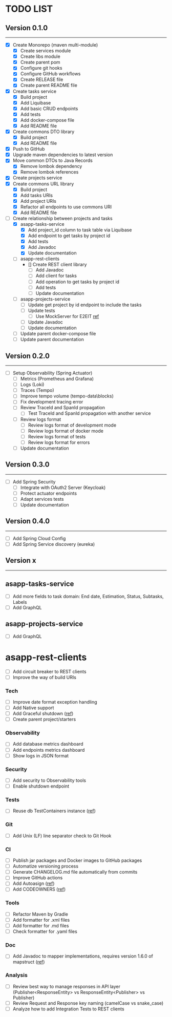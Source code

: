 # TODO LIST

## Version 0.1.0

***

* [X] Create Monorepo (maven multi-module)
    * [X] Create services module
    * [X] Create libs module
    * [X] Create parent pom
    * [X] Configure git hooks
    * [X] Configure GitHub workflows
    * [X] Create RELEASE file
    * [X] Create parent README file
* [X] Create tasks service
    * [X] Build project
    * [X] Add Liquibase
    * [X] Add basic CRUD endpoints
    * [X] Add tests
    * [X] Add docker-compose file
    * [X] Add README file
* [X] Create commons DTO library
    * [X] Build project
    * [X] Add README file
* [X] Push to GitHub
* [X] Upgrade maven dependencies to latest version
* [X] Move common DTOs to Java Records
    * [X] Remove lombok dependency
    * [X] Remove lombok references
* [X] Create projects service
* [X] Create commons URL library
    * [X] Build project
    * [X] Add tasks URIs
    * [X] Add project URIs
    * [X] Refactor all endpoints to use commons URI
    * [X] Add README file
* [ ] Create relationship between projects and tasks
    * [X] asapp-tasks-service
        * [X] Add project_id column to task table via Liquibase
        * [X] Add endpoint to get tasks by project id
        * [X] Add tests
        * [X] Add Javadoc
        * [X] Update documentation
    * [ ] asapp-rest-clients
        * [] Create REST client library
            * [ ] Add Javadoc
            * [ ] Add client for tasks
            * [ ] Add operation to get tasks by project id
            * [ ] Add tests
            * [ ] Update documentation
    * [ ] asapp-projects-service
        * [ ] Update get project by id endpoint to include the tasks
        * [ ] Update tests
            * [ ] Use MockServer for E2EIT [ref](https://testcontainers.com/guides/testing-rest-api-integrations-using-mockserver/)
        * [ ] Update Javadoc
        * [ ] Update documentation
    * [ ] Update parent docker-compose file
    * [ ] Update parent documentation

## Version 0.2.0

***

* [ ] Setup Observability (Spring Actuator)
    * [ ] Metrics (Prometheus and Grafana)
    * [ ] Logs (Loki)
    * [ ] Traces (Tempo)
    * [ ] Improve tempo volume (tempo-data\blocks)
    * [ ] Fix development tracing error
    * [ ] Review TraceId and SpanId propagation
        * [ ] Test TraceId and SpanId propagation with another service
    * [ ] Review logs format
        * [ ] Review logs format of development mode
        * [ ] Review logs format of docker mode
        * [ ] Review logs format of tests
        * [ ] Review logs format for errors
    * [ ] Update documentation

## Version 0.3.0

***

* [ ] Add Spring Security
    * [ ] Integrate with OAuth2 Server (Keycloak)
    * [ ] Protect actuator endpoints
    * [ ] Adapt services tests
    * [ ] Update documentation

## Version 0.4.0

***

* [ ] Add Spring Cloud Config
* [ ] Add Spring Service discovery (eureka)

## Version x

***

## asapp-tasks-service

* [ ] Add more fields to task domain: End date, Estimation, Status, Subtasks, Labels
* [ ] Add GraphQL

## asapp-projects-service

* [ ] Add GraphQL

# asapp-rest-clients

* [ ] Add circuit breaker to REST clients
* [ ] Improve the way of build URIs

### Tech

* [ ] Improve date format exception handling
* [ ] Add Native support
* [ ] Add Graceful
  shutdown ([ref](https://docs.spring.io/spring-boot/docs/2.3.0.RELEASE/reference/html/spring-boot-features.html#boot-features-graceful-shutdown))
* [ ] Create parent project/starters

### Observability

* [ ] Add database metrics dashboard
* [ ] Add endpoints metrics dashboard
* [ ] Show logs in JSON format

### Security

* [ ] Add security to Observability tools
* [ ] Enable shutdown endpoint

### Tests

* [ ] Reuse db TestContainers instance ([ref](https://spring.io/blog/2023/06/23/improved-testcontainers-support-in-spring-boot-3-1))

### Git

* [ ] Add Unix (LF) line separator check to Git Hook

### CI

* [ ] Publish jar packages and Docker images to GitHub packages
* [ ] Automatize versioning process
* [ ] Generate CHANGELOG.md file automatically from commits
* [ ] Improve GitHub actions
* [ ] Add Autoasign ([ref](https://github.com/apps/auto-assign))
* [ ] Add
  CODEOWNERS ([ref](https://docs.github.com/es/repositories/managing-your-repositorys-settings-and-features/customizing-your-repository/about-code-owners))

### Tools

* [ ] Refactor Maven by Gradle
* [ ] Add formatter for .xml files
* [ ] Add formatter for .md files
* [ ] Check formatter for .yaml files

### Doc

* [ ] Add Javadoc to mapper implementations, requires version 1.6.0 of mapstruct ([ref](https://github.com/mapstruct/mapstruct/pull/3219))

### Analysis

* [ ] Review best way to manage responses in API layer (Publisher<ResponseEntity<DTO>> vs ResponseEntity<Publisher<DTO>> vs Publisher<DTO>)
* [ ] Review Request and Response key naming (camelCase vs snake_case)
* [ ] Analyze how to add Integration Tests to REST clients